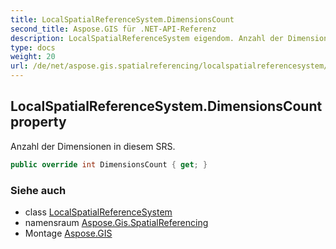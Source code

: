 ```yaml
---
title: LocalSpatialReferenceSystem.DimensionsCount
second_title: Aspose.GIS für .NET-API-Referenz
description: LocalSpatialReferenceSystem eigendom. Anzahl der Dimensionen in diesem SRS.
type: docs
weight: 20
url: /de/net/aspose.gis.spatialreferencing/localspatialreferencesystem/dimensionscount/
---
```

## LocalSpatialReferenceSystem.DimensionsCount property

Anzahl der Dimensionen in diesem SRS.

```csharp
public override int DimensionsCount { get; }
```

### Siehe auch

* class [LocalSpatialReferenceSystem](../)
* namensraum [Aspose.Gis.SpatialReferencing](../../localspatialreferencesystem/)
* Montage [Aspose.GIS](../../../)


